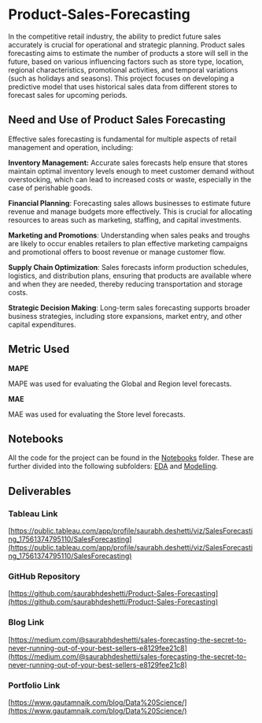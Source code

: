 # Product-Sales-Forecasting

In the competitive retail industry, the ability to predict future sales accurately is crucial for operational and strategic planning. Product sales forecasting aims to estimate the number of products a store will sell in the future, based on various influencing factors such as store type, location, regional characteristics, promotional activities, and temporal variations (such as holidays and seasons). This project focuses on developing a predictive model that uses historical sales data from different stores to forecast sales for upcoming periods.

## Need and Use of Product Sales Forecasting

Effective sales forecasting is fundamental for multiple aspects of retail management and operation, including:

**Inventory Management:** Accurate sales forecasts help ensure that stores maintain optimal inventory levels enough to meet customer demand without overstocking, which can lead to increased costs or waste, especially in the case of perishable goods.

**Financial Planning**: Forecasting sales allows businesses to estimate future revenue and manage budgets more effectively. This is crucial for allocating resources to areas such as marketing, staffing, and capital investments.

**Marketing and Promotions**: Understanding when sales peaks and troughs are likely to occur enables retailers to plan effective marketing campaigns and promotional offers to boost revenue or manage customer flow.

**Supply Chain Optimization**: Sales forecasts inform production schedules, logistics, and distribution plans, ensuring that products are available where and when they are needed, thereby reducing transportation and storage costs.

**Strategic Decision Making**: Long-term sales forecasting supports broader business strategies, including store expansions, market entry, and other capital expenditures.


## Metric Used

**MAPE**

MAPE was used for evaluating the Global and Region level forecasts.

**MAE**

MAE was used for evaluating the Store level forecasts.

## Notebooks

All the code for the project can be found in the [Notebooks](./Notebooks) folder. These are further divided into the following subfolders: [EDA](./Notebooks/eda) and [Modelling](./Notebooks/modelling).

## Deliverables

### Tableau Link

[https://public.tableau.com/app/profile/saurabh.deshetti/viz/SalesForecasting_17561374795110/SalesForecasting](https://public.tableau.com/app/profile/saurabh.deshetti/viz/SalesForecasting_17561374795110/SalesForecasting)

### GitHub Repository

[https://github.com/saurabhdeshetti/Product-Sales-Forecasting](https://github.com/saurabhdeshetti/Product-Sales-Forecasting)

### Blog Link

[https://medium.com/@saurabhdeshetti/sales-forecasting-the-secret-to-never-running-out-of-your-best-sellers-e8129fee21c8](https://medium.com/@saurabhdeshetti/sales-forecasting-the-secret-to-never-running-out-of-your-best-sellers-e8129fee21c8)

### Portfolio Link

[https://www.gautamnaik.com/blog/Data%20Science/](https://www.gautamnaik.com/blog/Data%20Science/)

